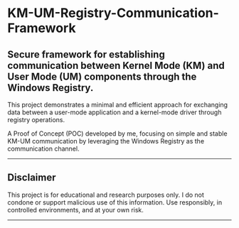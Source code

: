 # KM-UM-Registry-Communication-Framework
## Secure framework for establishing communication between Kernel Mode (KM) and User Mode (UM) components through the Windows Registry.

This project demonstrates a minimal and efficient approach for exchanging data between a user-mode application and a kernel-mode driver through registry operations.

A Proof of Concept (POC) developed by me, focusing on simple and stable KM-UM communication by leveraging the Windows Registry as the communication channel.

---

## Disclaimer

This project is for educational and research purposes only.
I do not condone or support malicious use of this information.
Use responsibly, in controlled environments, and at your own risk.

---
